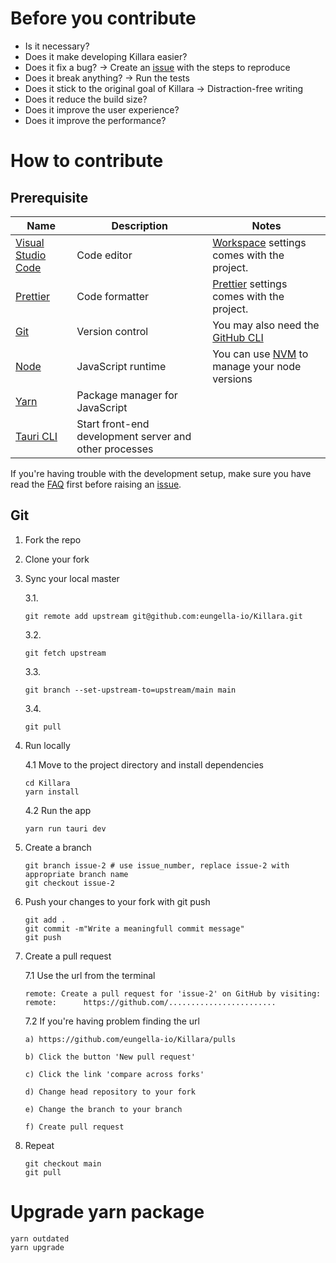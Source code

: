 # Before you contribute

-   Is it necessary?
-   Does it make developing Killara easier?
-   Does it fix a bug? -> Create an [issue](https://github.com/eungella-io/Killara/issues/new) with the steps to reproduce
-   Does it break anything? -> Run the tests
-   Does it stick to the original goal of Killara -> Distraction-free writing
-   Does it reduce the build size?
-   Does it improve the user experience?
-   Does it improve the performance?

# How to contribute

## Prerequisite

| Name                                                                                               | Description                                            | Notes                                                                                                                |
| -------------------------------------------------------------------------------------------------- | ------------------------------------------------------ | -------------------------------------------------------------------------------------------------------------------- |
| [Visual Studio Code](https://code.visualstudio.com/download)                                       | Code editor                                            | [Workspace](https://github.com/eungella-io/Killara/blob/main/.vscode/settings.json) settings comes with the project. |
| [Prettier](https://marketplace.visualstudio.com/items?itemName=esbenp.prettier-vscode)             | Code formatter                                         | [Prettier](https://github.com/eungella-io/Killara/blob/main/.prettierrc.json) settings comes with the project.       |
| [Git](https://git-scm.com/)                                                                        | Version control                                        | You may also need the [GitHub CLI](https://github.com/cli/cli)                                                       |
| [Node](https://nodejs.org/en/)                                                                     | JavaScript runtime                                     | You can use [NVM](https://github.com/nvm-sh/nvm) to manage your node versions                                        |
| [Yarn](https://classic.yarnpkg.com/lang/en/docs/install/)                                          | Package manager for JavaScript                         |                                                                                                                      |
| [Tauri CLI](https://tauri.app/v1/guides/getting-started/setup/html-css-js#create-the-rust-project) | Start front-end development server and other processes |                                                                                                                      |

If you're having trouble with the development setup, make sure you have read the [FAQ](https://github.com/eungella-io/FAQ) first before raising an [issue](https://github.com/eungella-io/Killara/issues/new).

## Git

1.  Fork the repo
2.  Clone your fork
3.  Sync your local master

    3.1.

    ```shell
    git remote add upstream git@github.com:eungella-io/Killara.git
    ```

    3.2.

    ```shell
    git fetch upstream
    ```

    3.3.

    ```shell
    git branch --set-upstream-to=upstream/main main
    ```

    3.4.

    ```shell
    git pull
    ```

4.  Run locally

    4.1 Move to the project directory and install dependencies

    ```shell
    cd Killara
    yarn install
    ```

    4.2 Run the app

    ```shell
    yarn run tauri dev
    ```

5.  Create a branch

    ```shell
    git branch issue-2 # use issue_number, replace issue-2 with appropriate branch name
    git checkout issue-2
    ```

6.  Push your changes to your fork with git push
    ```shell
    git add .
    git commit -m"Write a meaningfull commit message"
    git push
    ```
7.  Create a pull request

    7.1 Use the url from the terminal

    ```shell
    remote: Create a pull request for 'issue-2' on GitHub by visiting:
    remote:      https://github.com/........................
    ```

    7.2 If you're having problem finding the url

        a) https://github.com/eungella-io/Killara/pulls

        b) Click the button 'New pull request'

        c) Click the link 'compare across forks'

        d) Change head repository to your fork

        e) Change the branch to your branch

        f) Create pull request

8.  Repeat

    ```shell
    git checkout main
    git pull
    ```

# Upgrade yarn package

```shell
yarn outdated
yarn upgrade
```
